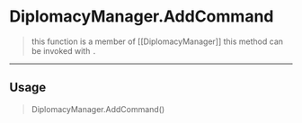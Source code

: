 # DiplomacyManager.AddCommand
> this function is a member of [[DiplomacyManager]]
> this method can be invoked with `.`
-----
## Usage
> DiplomacyManager.AddCommand()
